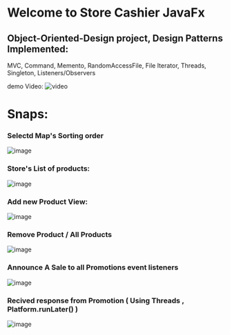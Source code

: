 # Welcome to Store Cashier JavaFx


## Object-Oriented-Design project, Design Patterns Implemented:
MVC, Command, Memento, RandomAccessFile, File Iterator, Threads, Singleton, Listeners/Observers


demo Video:
![video](https://youtu.be/du2dGEYyGLg)


# Snaps: 


### Selectd Map's Sorting order
![image](https://user-images.githubusercontent.com/55464049/109413235-fff12500-79b4-11eb-9efc-e5fe9db82fed.png)


### Store's List of products: 
![image](https://user-images.githubusercontent.com/55464049/109414937-8100ea00-79be-11eb-8b21-f6fa44b4e3dd.png)


### Add new Product View: 
![image](https://user-images.githubusercontent.com/55464049/109414961-9fff7c00-79be-11eb-99e6-287b9c636c4c.png)


### Remove Product / All Products
![image](https://user-images.githubusercontent.com/55464049/109414995-cd4c2a00-79be-11eb-8f4d-56d22978e233.png)


### Announce A Sale to all Promotions event listeners
![image](https://user-images.githubusercontent.com/55464049/109415004-d63cfb80-79be-11eb-8df9-f709799d9b0b.png)


### Recived response from Promotion ( Using Threads , Platform.runLater() ) 
![image](https://user-images.githubusercontent.com/55464049/109415012-df2dcd00-79be-11eb-88f5-18915f1bf3aa.png)


